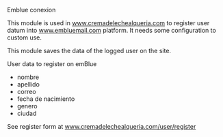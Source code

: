 
Emblue conexion

This module is used in www.cremadelechealqueria.com to register user datum into www.embluemail.com platform. 
It needs some configuration to custom use.

This module saves the data of the logged user on the site.

User data to register on emBlue
- nombre
- apellido
- correo
- fecha de nacimiento
- genero
- ciudad

See register form at www.cremadelechealqueria.com/user/register
 
